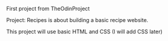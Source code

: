 First project from TheOdinProject

Project: Recipes is about building a basic recipe website.

This project will use basic HTML and CSS (I will add CSS later)